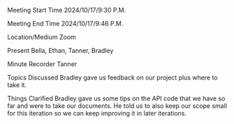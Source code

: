 Meeting Start Time
2024/10/17/9:30 P.M.

Meeting End Time
2024/10/17/9:46 P.M.

Location/Medium
Zoom

Present
Bella, Ethan, Tanner, Bradley

Minute Recorder
Tanner

Topics Discussed
Bradley gave us feedback on our project plus where to take it.

Things Clarified
Bradley gave us some tips on the API code that we have so far and were to take our documents. He told us to also keep our scope small for this iteration so we can keep improving it in later iterations.
